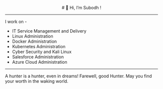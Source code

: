 <div align="center"> # 👋 Hi, I’m Subodh ! </div>

---
I work on -

- IT Service Management and Delivery
- Linux Administration
- Docker Administration
- Kubernetes Administration
- Cyber Security and Kali Linux
- Salesforce Administration
- Azure Cloud Administration

---
A hunter is a hunter, even in dreams!
Farewell, good Hunter. May you find your worth in the waking world.

